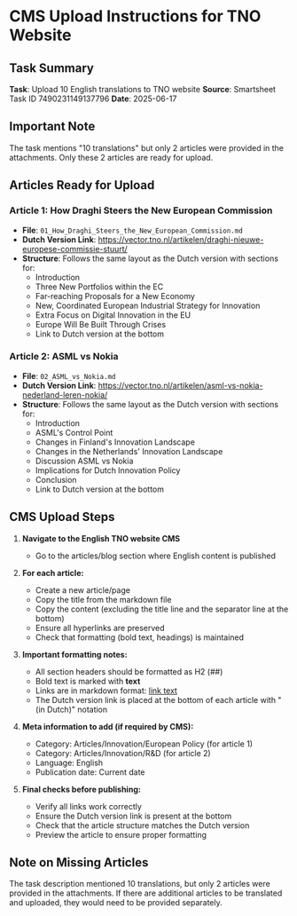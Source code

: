 # CMS Upload Instructions for TNO Website

## Task Summary
**Task**: Upload 10 English translations to TNO website
**Source**: Smartsheet Task ID 7490231149137796
**Date**: 2025-06-17

## Important Note
The task mentions "10 translations" but only 2 articles were provided in the attachments. Only these 2 articles are ready for upload.

## Articles Ready for Upload

### Article 1: How Draghi Steers the New European Commission
- **File**: `01_How_Draghi_Steers_the_New_European_Commission.md`
- **Dutch Version Link**: https://vector.tno.nl/artikelen/draghi-nieuwe-europese-commissie-stuurt/
- **Structure**: Follows the same layout as the Dutch version with sections for:
  - Introduction
  - Three New Portfolios within the EC
  - Far-reaching Proposals for a New Economy
  - New, Coordinated European Industrial Strategy for Innovation
  - Extra Focus on Digital Innovation in the EU
  - Europe Will Be Built Through Crises
  - Link to Dutch version at the bottom

### Article 2: ASML vs Nokia
- **File**: `02_ASML_vs_Nokia.md`
- **Dutch Version Link**: https://vector.tno.nl/artikelen/asml-vs-nokia-nederland-leren-nokia/
- **Structure**: Follows the same layout as the Dutch version with sections for:
  - Introduction
  - ASML's Control Point
  - Changes in Finland's Innovation Landscape
  - Changes in the Netherlands' Innovation Landscape
  - Discussion ASML vs Nokia
  - Implications for Dutch Innovation Policy
  - Conclusion
  - Link to Dutch version at the bottom

## CMS Upload Steps

1. **Navigate to the English TNO website CMS**
   - Go to the articles/blog section where English content is published

2. **For each article:**
   - Create a new article/page
   - Copy the title from the markdown file
   - Copy the content (excluding the title line and the separator line at the bottom)
   - Ensure all hyperlinks are preserved
   - Check that formatting (bold text, headings) is maintained

3. **Important formatting notes:**
   - All section headers should be formatted as H2 (##)
   - Bold text is marked with **text**
   - Links are in markdown format: [link text](URL)
   - The Dutch version link is placed at the bottom of each article with "(in Dutch)" notation

4. **Meta information to add (if required by CMS):**
   - Category: Articles/Innovation/European Policy (for article 1)
   - Category: Articles/Innovation/R&D (for article 2)
   - Language: English
   - Publication date: Current date

5. **Final checks before publishing:**
   - Verify all links work correctly
   - Ensure the Dutch version link is present at the bottom
   - Check that the article structure matches the Dutch version
   - Preview the article to ensure proper formatting

## Note on Missing Articles
The task description mentioned 10 translations, but only 2 articles were provided in the attachments. If there are additional articles to be translated and uploaded, they would need to be provided separately.